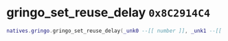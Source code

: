 # gringo_set_reuse_delay `0x8C2914C4`

```lua
natives.gringo.gringo_set_reuse_delay(_unk0 --[[ number ]], _unk1 --[[ number ]])
```